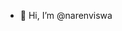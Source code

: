 - 👋 Hi, I’m @narenviswa
<!---- 👀 I’m interested in ...
- 🌱 I’m currently learning ...
- 💞️ I’m looking to collaborate on ...
- 📫 How to reach me ... --->

<!---
narenviswa/narenviswa is a ✨ special ✨ repository because its `README.md` (this file) appears on your GitHub profile.
You can click the Preview link to take a look at your changes.
--->
